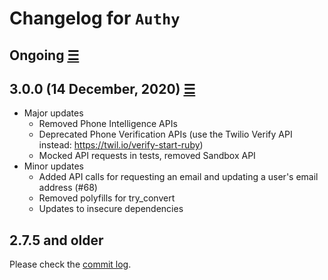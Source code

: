 # Changelog for `Authy`

## Ongoing [☰](https://github.com/twilio/authy-ruby/compare/v3.0.0...master)

## 3.0.0 (14 December, 2020) [☰](https://github.com/twilio/authy-ruby/compare/v2.7.5...v3.0.0)

* Major updates
  * Removed Phone Intelligence APIs
  * Deprecated Phone Verification APIs (use the Twilio Verify API instead: https://twil.io/verify-start-ruby)
  * Mocked API requests in tests, removed Sandbox API
* Minor updates
  * Added API calls for requesting an email and updating a user's email address (#68)
  * Removed polyfills for try_convert
  * Updates to insecure dependencies

## 2.7.5 and older

Please check the [commit log](https://github.com/twilio/authy-ruby/compare/f9e9236...v2.7.5).